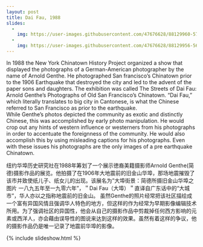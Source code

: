 ```yaml
---
layout: post
title: Dai Fau, 1988
slides:
  -
    img: https://user-images.githubusercontent.com/47676628/88129960-57b9e900-cba7-11ea-87bd-d80cb3e886eb.jpg
  -
    img: https://user-images.githubusercontent.com/47676628/88129956-5688bc00-cba7-11ea-9454-b37b1396f703.jpg
---
```


In 1988 the New York Chinatown History Project organized a show that displayed the photographs of a German-American photographer by the name of Arnold Genthe.  He photographed San francisco’s Chinatown prior to the 1906 Earthquake that destroyed the city and led to the advent of the paper sons and daughters.  The exhibition was called The Streets of Dai Fau: Arnold Genthe’s Photographs of Old San Francisco’s Chinatown.  “Dai Fau,” which literally translates to big city in Cantonese, is what the Chinese referred to San Francisco as prior to the earthquake.  
While Genthe’s photos depicted the community as exotic and distinctly Chinese, this was accomplished by early photo manipulation.  He would crop out any hints of western influence or westerners from his photographs in order to accentuate the foreignness of the community.  He would also accomplish this by using misleading captions for his photographs.  Even with these issues his photographs are the only images of a pre earthquake Chinatown. 

纽约华埠历史研究社在1988年筹划了一个展示徳裔美籍摄影师Arnold Genthe(简德)摄影作品的展览。他拍摄了在1906年大地震前的旧金山华埠，那场地震摧毁了该市并致使纸儿子、纸女儿的出现。该展名为”大埠街景：简德所摄旧金山华埠之图片 一八九五年至一九零六年”，＂Dai Fau（大埠）＂直译自广东话中的“大城市”，华人亦以之指称地震前的旧金山。
虽然Genthe的照片经常把该社区描绘成一个富有异国风情且强调华人特色的地方，但这样的作为经常为早期影像编辑技术所用。为了强调社区的异国性，他会从自己的摄影作品中剪裁掉任何西方影响的元素或西洋人，亦会藉由误导性的图说来达到这样的效果。虽然有着这样的争议，他的摄影作品仍是唯一记录了地震前华埠的影像。

{% include slideshow.html %}


